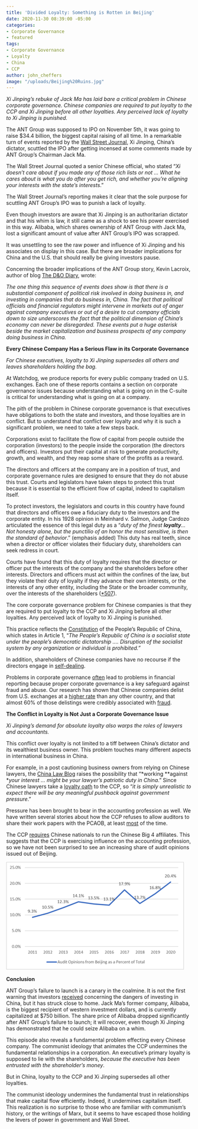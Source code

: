```yaml
---
title: 'Divided Loyalty: Something is Rotten in Beijing'
date: 2020-11-30 08:39:00 -05:00
categories:
- Corporate Governance
- featured
tags:
- Corporate Governance
- Loyalty
- China
- CCP
author: john_cheffers
image: "/uploads/Beijing%20Ruins.jpg"
---
```


*Xi Jinping’s rebuke of Jack Ma has laid bare a critical problem in Chinese corporate governance. Chinese companies are required to put loyalty to the CCP and Xi Jinping before all other loyalties. Any perceived lack of loyalty to Xi Jinping is punished.*

The ANT Group was supposed to IPO on November 5th, it was going to raise $34.4 billion, the biggest capital raising of all time. In a remarkable turn of events reported by the [Wall Street Journal](https://www.wsj.com/articles/china-president-xi-jinping-halted-jack-ma-ant-ipo-11605203556), Xi Jinping, China’s dictator, scuttled the IPO after getting incensed at some comments made by ANT Group’s Chairman Jack Ma.

The Wall Street Journal quoted a senior Chinese official, who stated “*Xi doesn’t care about if you made any of those rich lists or not … What he cares about is what you do after you get rich, and whether you’re aligning your interests with the state’s interests*.”

The Wall Street Journal’s reporting makes it clear that the sole purpose for scuttling ANT Group’s IPO was to punish a lack of loyalty.

Even though investors are aware that Xi Jinping is an authoritarian dictator and that his whim is law, it still came as a shock to see his power exercised in this way. Alibaba, which shares ownership of ANT Group with Jack Ma, lost a significant amount of value after ANT Group’s IPO was scrapped.

It was unsettling to see the raw power and influence of Xi Jinping and his associates on display in this case. But there are broader implications for China and the U.S. that should really be giving investors pause.

Concerning the broader implications of the ANT Group story, Kevin Lacroix, author of blog [The D&O Diary](https://www.dandodiary.com/2020/11/articles/securities-litigation/ant-groups-scrubbed-ipo-triggers-u-s-failure-to-launch-claim-against-alibaba/), wrote:

*The one thing this sequence of events does show is that there is a substantial component of political risk involved in doing business in, and investing in companies that do business in, China. The fact that political officials and financial regulators might intervene in markets out of anger against company executives or out of a desire to cut company officials down to size underscores the fact that the political dimension of China’s economy can never be disregarded. These events put a huge asterisk beside the market capitalization and business prospects of any company doing business in China.*

**Every Chinese Company Has a Serious Flaw in its Corporate Governance**

*For Chinese executives, loyalty to Xi Jinping supersedes all others and leaves shareholders holding the bag.*

At Watchdog, we produce reports for every public company traded on U.S. exchanges. Each one of these reports contains a section on corporate governance issues because understanding what is going on in the C-suite is critical for understanding what is going on at a company.

The pith of the problem in Chinese corporate governance is that executives have obligations to both the state and investors, and those loyalties are in conflict. But to understand that conflict over loyalty and why it is such a significant problem, we need to take a few steps back.

Corporations exist to facilitate the flow of capital from people outside the corporation (investors) to the people inside the corporation (the directors and officers). Investors put their capital at risk to generate productivity, growth, and wealth, and they reap some share of the profits as a reward.

The directors and officers at the company are in a position of trust, and corporate governance rules are designed to ensure that they do not abuse this trust. Courts and legislators have taken steps to protect this trust because it is essential to the efficient flow of capital, indeed to capitalism itself.

To protect investors, the legislators and courts in this country have found that directors and officers owe a fiduciary duty to the investors and the corporate entity. In his 1928 opinion in Meinhard v. Salmon, Judge Cardozo articulated the essence of this legal duty as a “*duty of the finest **loyalty**… Not honesty alone, but the punctilio of an honor the most sensitive, is then the standard of behavior*.” (emphasis added) This duty has real teeth, since when a director or officer violates their fiduciary duty, shareholders can seek redress in court.

Courts have found that this duty of loyalty requires that the director or officer put the interests of the company and the shareholders before other interests. Directors and officers must act within the confines of the law, but they violate their duty of loyalty if they advance their own interests, or the interests of any other entity, including the State or the broader community, over the interests of the shareholders ([\*507](https://www.courtlistener.com/opinion/3528000/dodge-v-ford-motor-co/)).

The core corporate governance problem for Chinese companies is that they are required to put loyalty to the CCP and Xi Jinping before all other loyalties. Any perceived lack of loyalty to Xi Jinping is punished.

This practice reflects the [Constitution](http://www.npc.gov.cn/zgrdw/englishnpc/Constitution/2007-11/15/content_1372963.htm) of the People’s Republic of China, which states in Article 1, “*The People’s Republic of China is a socialist state under the people’s democratic dictatorship .... Disruption of the socialist system by any organization or individual is prohibited.”*

In addition, shareholders of Chinese companies have no recourse if the directors engage in [self-dealing](https://www.sec.gov/news/public-statement/emerging-market-investments-disclosure-reporting).

Problems in corporate governance [often](https://blog.watchdogresearch.com/posts/kraft-heinz-complaint-alleges-fundamental-corporate-governance-problems-accounting-shenanigans-and-insider-trading/) lead to problems in financial reporting because proper corporate governance is a key safeguard against fraud and abuse. Our research has shown that Chinese companies delist from U.S. exchanges at a [higher rate](https://blog.watchdogresearch.com/posts/only-the-good-die-young-chinese-delistings-part-i/) than any other country, and that almost 60% of those delistings were credibly associated with [fraud](https://blog.watchdogresearch.com/posts/finding-fraud-chinese-delistings-part-ii/).

**The Conflict in Loyalty is Not Just a Corporate Governance Issue**

*Xi Jinping’s demand for absolute loyalty also warps the roles of lawyers and accountants.*

This conflict over loyalty is not limited to a tiff between China’s dictator and its wealthiest business owner. This problem touches many different aspects in international business in China.

For example, in a post cautioning business owners from relying on Chinese lawyers, the [China Law Blog](https://www.chinalawblog.com/2020/10/beware-of-china-lawyers.html) raises the possibility that “\*working \*\*against \**your interest … might be your lawyer’s patriotic duty in China*.” Since Chinese lawyers take a [loyalty oath](https://www.rfa.org/english/news/china/china-makes-lawyers-swear-oath-12042018113905.html) to the CCP, so “*it is simply unrealistic to expect there will be any meaningful pushback against government pressure*.”

Pressure has been brought to bear in the accounting profession as well. We have written several stories about how the CCP refuses to allow auditors to share their work papers with the PCAOB, at least [most](https://blog.watchdogresearch.com/posts/marcum-in-the-middle-china-the-u-dot-s-and-the-pcaob/) of the time.

The CCP [requires](https://blog.watchdogresearch.com/posts/america-runs-from-luckin-clash-over-pcaob/) Chinese nationals to run the Chinese Big 4 affiliates. This suggests that the CCP is exercising influence on the accounting profession, so we have not been surprised to see an increasing share of audit opinions issued out of Beijing.

![Beining Audit opinions%-d476d5.png](/uploads/Beining%20Audit%20opinions%25-d476d5.png)

**Conclusion**

ANT Group’s failure to launch is a canary in the coalmine. It is not the first warning that investors [received](https://blog.watchdogresearch.com/posts/america-runs-from-luckin-i/) concerning the dangers of investing in China, but it has struck close to home. Jack Ma’s former company, Alibaba, is the biggest recipient of western investment dollars, and is currently capitalized at $750 billion. The share price of Alibaba dropped significantly after ANT Group’s failure to launch; it will recover, even though Xi Jinping has demonstrated that he could seize Alibaba on a whim.

This episode also reveals a fundamental problem effecting every Chinese company. The communist ideology that animates the CCP undermines the fundamental relationships in a corporation. An executive’s primary loyalty is supposed to lie with the shareholders, *because the executive has been entrusted with the shareholder’s money*.

But in China, loyalty to the CCP and Xi Jinping supersedes all other loyalties.

The communist ideology undermines the fundamental trust in relationships that make capital flow efficiently. Indeed, it undermines capitalism itself. This realization is no surprise to those who are familiar with communism’s history, or the writings of Marx, but it seems to have escaped those holding the levers of power in government and Wall Street.